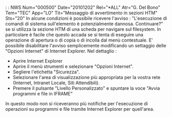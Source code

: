 :  : NWS Num="000500" Date="20101202" Rel="*ALL" Atr="G. Del Bono" Tem="TEC" App="LO" Tit="Messaggio di avvertimento in sezioni HTM" Sts="20"
In alcune condizioni è possibile ricevere l'avviso :  "L'esecuzione di comandi di sistema sull'elemento è potenzialmente dannosa. Continuare?" se si utilizza la sezione HTM di una scheda per navigare sul filesystem.
In particolare è facile che questo accada se si tenta di eseguire una operazione di apertura o di copia o di incolla dal menù contestuale.
E' possibile disabilitare l'avviso semplicemente modificando un settaggio delle "Opzioni Internet"
di Internet Explorer.
Nel dettaglio : 
- Aprire Internet Explorer
- Aprire il menù strumenti e selezionare "Opzioni Internet".
- Segliere l'etichetta "Sicurezza".
- Selezionare l'area di visualizzazione più appropriata per la vostra rete (Internet, Intranet
Locale, Siti Attendibili).
- Premere il pulsante "Livello Personalizzato" e spuntare la voce "Avvia programmi e file in IFRAME"

In questo modo non si riceveranno più notifiche per l'esecuzione di operazioni su programmi e file tramite Internet Explorer per quell'area.
